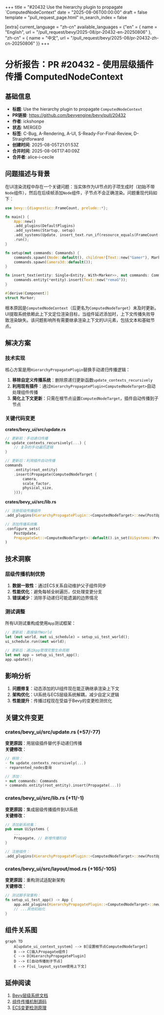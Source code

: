 +++
title = "#20432 Use the hierarchy plugin to propagate `ComputedNodeContext"
date = "2025-08-06T00:00:00"
draft = false
template = "pull_request_page.html"
in_search_index = false

[extra]
current_language = "zh-cn"
available_languages = {"en" = { name = "English", url = "/pull_request/bevy/2025-08/pr-20432-en-20250806" }, "zh-cn" = { name = "中文", url = "/pull_request/bevy/2025-08/pr-20432-zh-cn-20250806" }}
+++

# 分析报告：PR #20432 - 使用层级插件传播 ComputedNodeContext

## 基础信息
- **标题**: Use the hierarchy plugin to propagate `ComputedNodeContext`
- **PR链接**: https://github.com/bevyengine/bevy/pull/20432
- **作者**: ickshonpe
- **状态**: MERGED
- **标签**: C-Bug, A-Rendering, A-UI, S-Ready-For-Final-Review, D-Straightforward
- **创建时间**: 2025-08-05T21:01:53Z
- **合并时间**: 2025-08-06T17:40:09Z
- **合并者**: alice-i-cecile

## 问题描述与背景
在UI渲染流程中存在一个关键问题：当实体作为UI节点的子项生成时（初始不带`Node`组件），然后在后续帧添加`Node`组件，子节点不会正确渲染。问题重现代码如下：

```rust
use bevy::{diagnostic::FrameCount, prelude::*};

fn main() {
    App::new()
    .add_plugins(DefaultPlugins)
    .add_systems(Startup, setup)
    .add_systems(Update, insert_text.run_if(resource_equals(FrameCount(1))))
    .run();
}

fn setup(mut commands: Commands) {
    commands.spawn((Node::default(), children![Text::new("Gamer"), Marker]));
    commands.spawn(Camera3d::default());
}

fn insert_text(entity: Single<Entity, With<Marker>>, mut commands: Commands) {
    commands.entity(*entity).insert(Text::new("remaG"));
}

#[derive(Component)]
struct Marker;
```

根本原因是`ComputedNodeContext`（后更名为`ComputedNodeTarget`）未及时更新。UI提取系统依赖此上下文定位渲染目标，当组件延迟添加时，上下文传播失败导致渲染缺失。该问题影响所有需要继承渲染上下文的UI元素，包括文本和基础节点。

## 解决方案
### 技术实现
核心方案是用`HierarchyPropagatePlugin`替换手动递归传播逻辑：
1. **移除自定义传播系统**：删除原递归更新函数`update_contexts_recursively`
2. **利用现有插件**：通过`HierarchyPropagatePlugin<ComputedNodeTarget>`自动处理组件传播
3. **简化上下文更新**：只需在根节点设置`ComputedNodeTarget`，插件自动传播到子节点

### 关键代码变更
**crates/bevy_ui/src/update.rs**
```rust
// 更新前：手动递归传播
fn update_contexts_recursively(...) {
    // 复杂的手动遍历逻辑
}

// 更新后：利用插件自动传播
commands
    .entity(root_entity)
    .insert(Propagate(ComputedNodeTarget {
        camera,
        scale_factor,
        physical_size,
    }));
```

**crates/bevy_ui/src/lib.rs**
```rust
// 注册层级传播插件
.add_plugins(HierarchyPropagatePlugin::<ComputedNodeTarget>::new(PostUpdate))

// 添加传播系统集
.configure_sets(
    PostUpdate,
    PropagateSet::<ComputedNodeTarget>::default().in_set(UiSystems::Propagate),
)
```

## 技术洞察
### 层级传播机制优势
1. **数据一致性**：通过ECS关系自动维护父子组件同步
2. **性能优化**：避免每帧全树遍历，仅处理变更分支
3. **错误减少**：消除手动递归可能遗漏的边界情况

### 测试调整
所有UI测试重构成使用`App`测试框架：
```rust
// 更新前：直接操作World
let (mut world, mut ui_schedule) = setup_ui_test_world();
ui_schedule.run(&mut world);

// 更新后：通过App管理完整生命周期
let mut app = setup_ui_test_app();
app.update();
```

## 影响分析
1. **问题修复**：动态添加的UI组件现在能正确继承渲染上下文
2. **架构优化**：UI系统与ECS层级系统解耦，减少自定义逻辑
3. **性能提升**：传播过程现在受益于Bevy的变更检测优化

## 关键文件变更
### crates/bevy_ui/src/update.rs (+57/-77)
**变更原因**：用层级插件替代手动递归传播  
**关键修改**：
```rust
// 移除：
- fn update_contexts_recursively(...)
- reparented_nodes查询

// 添加：
+ mut commands: Commands
+ commands.entity(root_entity).insert(Propagate(...))
```

### crates/bevy_ui/src/lib.rs (+11/-1)
**变更原因**：集成层级传播插件到UI系统  
**关键修改**：
```rust
// 添加新系统集：
pub enum UiSystems {
    ...
    Propagate, // 新增传播阶段
}

// 注册插件：
.add_plugins(HierarchyPropagatePlugin::<ComputedNodeTarget>::new(PostUpdate))
```

### crates/bevy_ui/src/layout/mod.rs (+165/-105)
**变更原因**：重构测试适配新架构  
**关键修改**：
```rust
// 测试脚手架重构：
fn setup_ui_test_app() -> App {
    app.add_plugins(HierarchyPropagatePlugin::<ComputedNodeTarget>::new(PostUpdate))
    // ...其他初始化
}
```

## 组件关系图
```mermaid
graph TD
    A[update_ui_context_system] --> B[设置根节点ComputedNodeTarget]
    B --> C[插入Propagate组件]
    C --> D[HierarchyPropagatePlugin]
    D --> E[自动传播到子节点]
    E --> F[ui_layout_system使用上下文]
```

## 延伸阅读
1. [Bevy层级系统文档](https://bevyengine.org/learn/book/next/features/hierarchy/)
2. [组件传播机制源码](https://github.com/bevyengine/bevy/blob/main/crates/bevy_hierarchy/src/propagate.rs)
3. [ECS变更检测原理](https://bevyengine.org/learn/book/next/advanced/change-detection/)